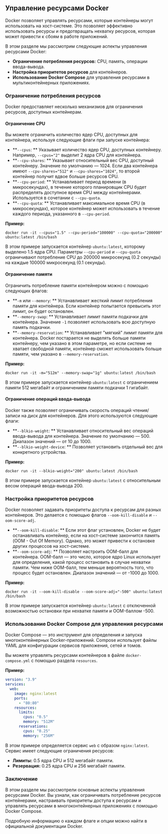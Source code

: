 ## Управление ресурсами Docker

Docker позволяет управлять ресурсами, которые контейнеры могут использовать на хост-системе. Это позволяет эффективно использовать ресурсы и предотвращать нехватку ресурсов, которая может привести к сбоям в работе приложений. 

В этом разделе мы рассмотрим следующие аспекты управления ресурсами Docker:

* **Ограничение потребления ресурсов:** CPU, память, операции ввода-вывода.
* **Настройка приоритетов ресурсов** для контейнеров.
* **Использование Docker Compose** для управления ресурсами в мультиконтейнерных приложениях.

### Ограничение потребления ресурсов

Docker предоставляет несколько механизмов для ограничения ресурсов, доступных контейнерам.

#### Ограничение CPU

Вы можете ограничить количество ядер CPU, доступных для контейнера, используя следующие флаги при запуске контейнера:

* **`--cpus`: **  Указывает количество ядер CPU, доступных контейнеру. Например, `--cpus="2"` выделит 2 ядра CPU для контейнера.
* **`--cpu-shares`: **  Указывает относительный вес CPU, доступный контейнеру. Значение по умолчанию — 1024. Если два контейнера имеют `--cpu-shares="512"` и `--cpu-shares="1024"`, то второй контейнер получит вдвое больше ресурсов CPU.
* **`--cpu-period`: **  Устанавливает период времени (в микросекундах), в течение которого планировщик CPU будет распределять доступное время CPU между контейнерами. Используется в сочетании с `--cpu-quota`.
* **`--cpu-quota`: **  Устанавливает максимальное время CPU (в микросекундах), которое контейнер может использовать в течение каждого периода, указанного в `--cpu-period`.

**Пример:**

```
docker run -it --cpus="1.5" --cpu-period="100000" --cpu-quota="200000" ubuntu:latest /bin/bash
```

В этом примере запускается контейнер `ubuntu:latest`, которому выделено 1.5 ядра CPU. Параметры `--cpu-period` и `--cpu-quota` ограничивают потребление CPU до 200000 микросекунд (0.2 секунды) на каждые 100000 микросекунд (0.1 секунды).

#### Ограничение памяти

Ограничить потребление памяти контейнером можно с помощью следующих флагов:

* **`-m` или `--memory`: **  Устанавливает жесткий лимит потребления памяти для контейнера. Если контейнер попытается превысить этот лимит, он будет остановлен. 
* **`--memory-swap`: **  Устанавливает лимит памяти подкачки для контейнера. Значение `-1` позволяет использовать всю доступную память подкачки.
* **`--memory-reservation`: **  Устанавливает "мягкий" лимит памяти для контейнера. Docker постарается не выделять больше памяти контейнеру, чем указано в этом параметре, но если системе не хватает свободной памяти, контейнер сможет использовать больше памяти, чем указано в `--memory-reservation`.

**Пример:**

```
docker run -it -m="512m" --memory-swap="1g" ubuntu:latest /bin/bash
```

В этом примере запускается контейнер `ubuntu:latest` с ограничением памяти 512 мегабайт и ограничением памяти подкачки 1 гигабайт.

#### Ограничение операций ввода-вывода

Docker также позволяет ограничивать скорость операций чтения/записи на диск для контейнеров. Для этого используются следующие флаги:

* **`--blkio-weight`: **  Устанавливает относительный вес операций ввода-вывода для контейнера. Значение по умолчанию — 500. Диапазон значений — от 10 до 1000.
* **`--blkio-weight-device`: **  Позволяет установить отдельный вес для конкретного устройства.

**Пример:**

```
docker run -it --blkio-weight="200" ubuntu:latest /bin/bash
```

В этом примере запускается контейнер `ubuntu:latest` с относительным весом операций ввода-вывода 200.

### Настройка приоритетов ресурсов

Docker позволяет задавать приоритеты доступа к ресурсам для разных контейнеров. Это делается с помощью флагов `--oom-kill-disable` и `--oom-score-adj`.

* **`--oom-kill-disable`: **  Если этот флаг установлен, Docker не будет останавливать контейнер, если на хост-системе закончится память (OOM - Out Of Memory). Однако, это может привести к остановке других процессов на хост-системе.
* **`--oom-score-adj`: **  Позволяет настроить OOM-балл для контейнера. OOM-балл — это число, которое ядро Linux использует для определения, какой процесс остановить в случае нехватки памяти. Чем ниже OOM-балл, тем меньше вероятность того, что процесс будет остановлен. Диапазон значений — от -1000 до 1000.

**Пример:**

```
docker run -it --oom-kill-disable --oom-score-adj="-500" ubuntu:latest /bin/bash
```

В этом примере запускается контейнер `ubuntu:latest` с отключенной возможностью остановки при нехватке памяти и OOM-баллом -500.

### Использование Docker Compose для управления ресурсами

Docker Compose — это инструмент для определения и запуска многоконтейнерных Docker-приложений. Compose использует файлы YAML для конфигурации сервисов приложения, сетей и томов.

Вы можете управлять ресурсами контейнеров в файле `docker-compose.yml` с помощью раздела `resources`. 

**Пример:**

```yaml
version: "3.9"
services:
  web:
    image: nginx:latest
    ports:
      - "80:80"
    resources:
      limits:
        cpus: "0.5"
        memory: "512M"
      reservations:
        cpus: "0.25"
        memory: "256M"
```

В этом примере определяется сервис `web` с образом `nginx:latest`. Сервис имеет следующие ограничения ресурсов:

* **Лимиты:** 0.5 ядра CPU и 512 мегабайт памяти.
* **Резервация:** 0.25 ядра CPU и 256 мегабайт памяти.

### Заключение

В этом разделе мы рассмотрели основные аспекты управления ресурсами Docker. Вы узнали, как ограничивать потребление ресурсов контейнерами, настраивать приоритеты доступа к ресурсам и управлять ресурсами в многоконтейнерных приложениях с помощью Docker Compose. 

Подробную информацию о каждом флаге и опции можно найти в официальной документации Docker.
